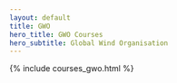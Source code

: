 ```yaml
---
layout: default
title: GWO
hero_title: GWO Courses
hero_subtitle: Global Wind Organisation
---
```

{% include courses_gwo.html %}

